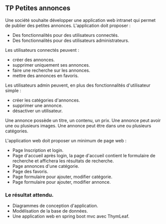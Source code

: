 ## TP Petites annonces

Une société souhaite développer une application web intranet qui permet de publier des petites annonces.
L'application doit proposer :
- Des fonctionnalités pour des utilisateurs connectés.
- Des fonctionnalités pour des utilisateurs administrateurs.

Les utilisateurs connectés peuvent :
- créer des annonces.
- supprimer uniquement ses annonces.
- faire une recherche sur les annonces.
- mettre des annonces en favoris.

Les utilisateurs admin peuvent, en plus des fonctionnalités d'utilisateur simple :

- créer les catégories d'annonces.
- supprimer une annonce.
- désactiver un utilisateur.

Une annonce possède un titre, un contenu, un prix.
Une annonce peut avoir une ou plusieurs images.
Une annonce peut être dans une ou plusieurs catégories.

L'application web doit proposer un minimum de page web :

- Page Inscription et login.
- Page d'accueil après login, la page d'accueil contient le formulaire de recherche et affichera les résultats de recherche.
- Page annonces d'une catégorie.
- Page des favoris.
- Page formulaire pour ajouter, modifier catégorie.
- Page formulaire pour ajouter, modifier annonce.

### Le résultat attendu.

- Diagrammes de conception d'application.
- Modélisation de la base de données.
- Une application web en spring boot mvc avec ThymLeaf.